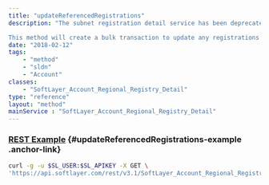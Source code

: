 ```yaml
---
title: "updateReferencedRegistrations"
description: "The subnet registration detail service has been deprecated. 

This method will create a bulk transaction to update any registrations that reference this detail object. It should only be called from a child class such as [SoftLayer_Account_Regional_Registry_Detail_Person](/reference/datatypes/SoftLayer_Account_Regional_Registry_Detail_Person) or [SoftLayer_Account_Regional_Registry_Detail_Network](/reference/datatypes/SoftLayer_Account_Regional_Registry_Detail_Network). The registrations should be in the Open or Registration_Complete status. "
date: "2018-02-12"
tags:
    - "method"
    - "sldn"
    - "Account"
classes:
    - "SoftLayer_Account_Regional_Registry_Detail"
type: "reference"
layout: "method"
mainService : "SoftLayer_Account_Regional_Registry_Detail"
---
```


### [REST Example](#updateReferencedRegistrations-example) <a href="/article/rest/"><i class="fas fa-question"></i></a> {#updateReferencedRegistrations-example .anchor-link} 
```bash
curl -g -u $SL_USER:$SL_APIKEY -X GET \
'https://api.softlayer.com/rest/v3.1/SoftLayer_Account_Regional_Registry_Detail/{SoftLayer_Account_Regional_Registry_DetailID}/updateReferencedRegistrations'
```
